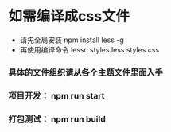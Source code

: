 # 如需编译成css文件
* 请先全局安装       npm install less -g
* 再使用编译命令     lessc styles.less styles.css  

### 具体的文件组织请从各个主题文件里面入手

### 项目开发： npm run start
### 打包测试： npm run build   